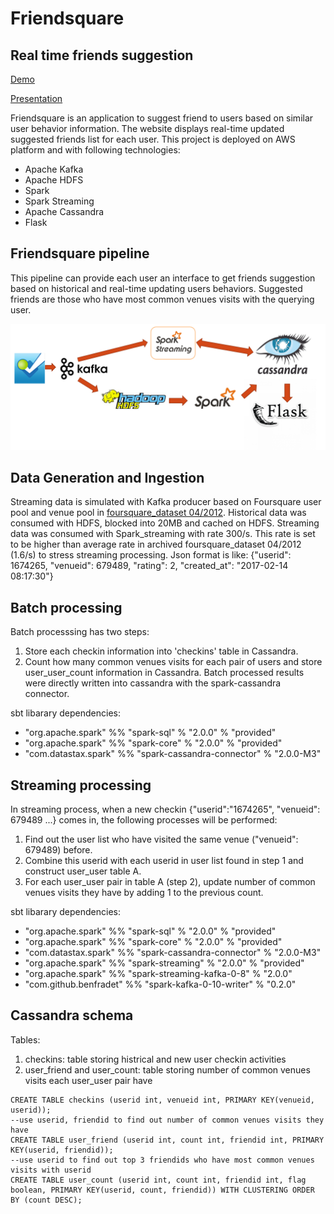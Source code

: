 # Friendsquare

## Real time friends suggestion

[Demo](https://www.youtube.com/watch?v=wjN6bHjwdq8)

[Presentation](https://www.slideshare.net/secret/97d9OBMr9mYDxb)

Friendsquare is an application to suggest friend to users based on similar user behavior information. The website displays real-time updated suggested friends list for each user. This project is deployed on AWS platform and with following technologies:

- Apache Kafka
- Apache HDFS
- Spark
- Spark Streaming
- Apache Cassandra
- Flask

## Friendsquare pipeline

This pipeline can provide each user an interface to get friends suggestion based on historical and real-time updating users behaviors. Suggested friends are those who have most common venues visits with the querying user.

<p align="center">
  <img src="/images/pipeline.png" width="900"/>
</p>

## Data Generation and Ingestion

Streaming data is simulated with Kafka producer based on Foursquare user pool and venue pool in [foursquare_dataset 04/2012](https://archive.org/details/201309_foursquare_dataset_umn). Historical data was consumed with HDFS, blocked into 20MB and cached on HDFS. Streaming data was consumed with Spark_streaming with rate 300/s. This rate is set to be higher than average rate in archived foursquare_dataset 04/2012 (1.6/s) to stress streaming processing. Json format is like: {"userid": 1674265, "venueid": 679489, "rating": 2, "created_at": "2017-02-14 08:17:30"}

## Batch processing

Batch processsing has two steps: 
1.  Store each checkin information into 'checkins' table in Cassandra. 
2.  Count how many common venues visits for each pair of users and store user_user_count information in Cassandra. 
Batch processed results were directly written into cassandra with the spark-cassandra connector.

sbt libarary dependencies:
- "org.apache.spark" %% "spark-sql" % "2.0.0" % "provided"
- "org.apache.spark" %% "spark-core" % "2.0.0" % "provided"
- "com.datastax.spark" %% "spark-cassandra-connector" % "2.0.0-M3"

## Streaming processing

In streaming process, when a new checkin {"userid":"1674265", "venueid": 679489 ...} comes in, the following processes will be performed:
1.  Find out the user list who have visited the same venue ("venueid": 679489) before.
2.  Combine this userid with each userid in user list found in step 1 and construct user_user table A.
3.  For each user_user pair in table A (step 2), update number of common venues visits they have by adding 1 to the previous count.

sbt libarary dependencies:
- "org.apache.spark" %% "spark-sql" % "2.0.0" % "provided"
- "org.apache.spark" %% "spark-core" % "2.0.0" % "provided"
- "com.datastax.spark" %% "spark-cassandra-connector" % "2.0.0-M3"
- "org.apache.spark" %% "spark-streaming" % "2.0.0" % "provided"
- "org.apache.spark" %% "spark-streaming-kafka-0-8" % "2.0.0"
- "com.github.benfradet" %% "spark-kafka-0-10-writer" % "0.2.0"

## Cassandra schema

Tables:
1.  checkins: table storing histrical and new user checkin activities
2.  user_friend and user_count: table storing number of common venues visits each user_user pair have
```
CREATE TABLE checkins (userid int, venueid int, PRIMARY KEY(venueid, userid));
--use userid, friendid to find out number of common venues visits they have
CREATE TABLE user_friend (userid int, count int, friendid int, PRIMARY KEY(userid, friendid));
--use userid to find out top 3 friendids who have most common venues visits with userid
CREATE TABLE user_count (userid int, count int, friendid int, flag boolean, PRIMARY KEY(userid, count, friendid)) WITH CLUSTERING ORDER BY (count DESC);
```
